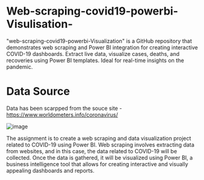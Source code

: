 # Web-scraping-covid19-powerbi-Visulisation-
"web-scraping-covid19-powerbi-Visualization" is a GitHub repository that demonstrates web scraping and Power BI integration for creating interactive COVID-19 dashboards. Extract live data, visualize cases, deaths, and recoveries using Power BI templates. Ideal for real-time insights on the pandemic.

# Data Source

Data has been scarpped from the souce site - https://www.worldometers.info/coronavirus/

![image](https://github.com/spathak01/web-scraping-covid19-powerbi-Visulisation-/assets/125938774/fad182a7-7cb4-425d-86f5-f38916b150ce)


The assignment is to create a web scraping and data visualization project related to COVID-19 using Power BI. Web scraping involves extracting data from websites, and in this case, the data related to COVID-19 will be collected. Once the data is gathered, it will be visualized using Power BI, a business intelligence tool that allows for creating interactive and visually appealing dashboards and reports.

